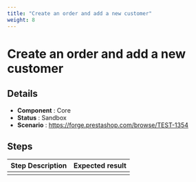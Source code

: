 ```yaml
---
title: "Create an order and add a new customer"
weight: 8
---
```


# Create an order and add a new customer
## Details
* **Component** : Core
* **Status** : Sandbox
* **Scenario** : https://forge.prestashop.com/browse/TEST-1354

## Steps
| Step Description | Expected result |
| ----- | ----- |
|  |  |
